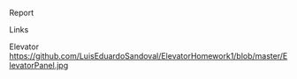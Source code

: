 Report



Links



Elevator
https://github.com/LuisEduardoSandoval/ElevatorHomework1/blob/master/ElevatorPanel.jpg
